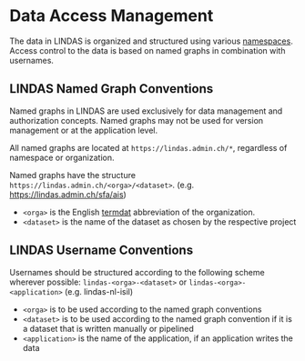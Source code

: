 # Data Access Management

The data in LINDAS is organized and structured using various [namespaces](/governance/namespaces). Access control to the data is based on named graphs in combination with usernames.

## LINDAS Named Graph Conventions

Named graphs in LINDAS are used exclusively for data management and authorization concepts. Named graphs may not be used for version management or at the application level. 

All named graphs are located at `https://lindas.admin.ch/*`, regardless of namespace or organization.

Named graphs have the structure `https://lindas.admin.ch/<orga>/<dataset>`. (e.g. https://lindas.admin.ch/sfa/ais)

* `<orga>` is the English [termdat](https://www.termdat.bk.admin.ch/) abbreviation of the organization.
* `<dataset>` is the name of the dataset as chosen by the respective project

## LINDAS Username Conventions

Usernames should be structured according to the following scheme wherever possible: `lindas-<orga>-<dataset>` or `lindas-<orga>-<application>` (e.g. lindas-nl-isil)

* `<orga>` is to be used according to the named graph conventions
* `<dataset>` is to be used according to the named graph convention if it is a dataset that is written manually or pipelined
* `<application>` is the name of the application, if an application writes the data
  